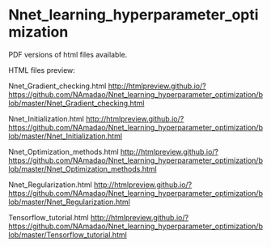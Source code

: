 # Nnet_learning_hyperparameter_optimization
PDF versions of html files available.

HTML files preview:

Nnet_Gradient_checking.html
http://htmlpreview.github.io/?https://github.com/NAmadao/Nnet_learning_hyperparameter_optimization/blob/master/Nnet_Gradient_checking.html

Nnet_Initialization.html
http://htmlpreview.github.io/?https://github.com/NAmadao/Nnet_learning_hyperparameter_optimization/blob/master/Nnet_Initialization.html

Nnet_Optimization_methods.html
http://htmlpreview.github.io/?https://github.com/NAmadao/Nnet_learning_hyperparameter_optimization/blob/master/Nnet_Optimization_methods.html

Nnet_Regularization.html
http://htmlpreview.github.io/?https://github.com/NAmadao/Nnet_learning_hyperparameter_optimization/blob/master/Nnet_Regularization.html

Tensorflow_tutorial.html
http://htmlpreview.github.io/?https://github.com/NAmadao/Nnet_learning_hyperparameter_optimization/blob/master/Tensorflow_tutorial.html

